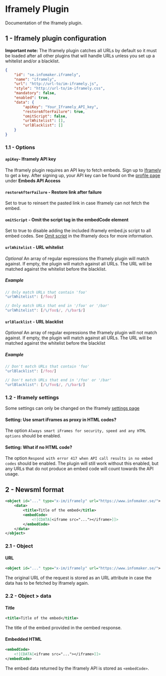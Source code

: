 # Iframely Plugin
Documentation of the Iframely plugin.

## 1 - Iframely plugin configuration
**Important note:** The Iframely plugin catches all URLs by default so it must be loaded after all other plugins that will handle URLs unless you set up a whitelist and/or a blacklist.

```json
{
    "id": "se.infomaker.iframely",
    "name": "iframely",
    "url": "http://url-to/im-iframely.js",
    "style": "http://url-to/im-iframely.css",
    "mandatory": false,
    "enabled": true,
    "data": {
        "apiKey": "Your_Iframely_API_key",
        "restoreAfterFailure": true,
        "omitScript": false,
        "urlWhitelist": [],
        "urlBlacklist": []
    }
}
```

### 1.1 - Options

#### `apiKey`- Iframely API key
The Iframely plugin requires an API key to fetch embeds. Sign up to [Iframely](https://iframely.com/plans) to get a key. After signing up, your API key can be found on the [profile page](https://iframely.com/profile) under **Embeds API Access**

#### `restoreAfterFailure` - Restore link after failure
Set to true to reinsert the pasted link in case Iframely can not fetch the embed.

#### `omitScript` - Omit the script tag in the embedCode element
Set to true to disable adding the included iframely embed.js script to all embed codes. See [Omit script](https://iframely.com/docs/omit-script) in the Iframely docs for more information.

#### `urlWhitelist` - URL whitelist
*Optional* An array of regular expressions the Iframely plugin will match against. If empty, the plugin will match against all URLs. The URL will be matched against the whitelist before the blacklist.

##### Example
```js
// Only match URLs that contain 'foo'
"urlWhitelist": [/foo/]

// Only match URLs that end in '/foo' or '/bar'
"urlWhitelist": [/\/foo$/, /\/bar$/]
```

#### `urlBlacklist` - URL blacklist
*Optional* An array of regular expressions the Iframely plugin will not match against. If empty, the plugin will match against all URLs. The URL will be matched against the whitelist before the blacklist

##### Example
```js
// Don't match URLs that contain 'foo'
"urlBlacklist": [/foo/]

// Don't match URLs that end in '/foo' or '/bar'
"urlBlacklist": [/\/foo$/, /\/bar$/]
```

### 1.2 - Iframely settings
Some settings can only be changed on the Iframely [settings page](https://iframely.com/settings/api)

#### Setting: Use smart iFrames as proxy in HTML codes?
The option `Always smart iFrames for security, speed and any HTML options` should be enabled.

#### Setting: What if no HTML code?
The option `Respond with error 417 when API call results in no embed codes` should be enabled. The plugin will still work without this enabled, but any URLs that do not produce an embed code will count towards the API usage.

## 2 - Newsml format
```xml
<object id="..." type="x-im/iframely" url="https://www.infomaker.se/">
    <data>
        <title>Title of the embed</title>
        <embedCode>
            <![CDATA[<iframe src="..."></iframe>]]>
        </embedCode>
    </data>
</object>
```
### 2.1 - Object

#### URL
```xml
<object id="..." type="x-im/iframely" url="https://www.infomaker.se/">
```
The original URL of the request is stored as an URL attribute in case the data has to be fetched by Iframely again.

### 2.2 - Object > data

#### Title
```xml
<title>Title of the embed</title>
```
The title of the embed provided in the oembed response.

#### Embedded HTML
```xml
<embedCode>
    <![CDATA[<iframe src="..."></iframe>]]>
</embedCode>
```
The embed data returned by the Iframely API is stored as `<embedCode>`.
